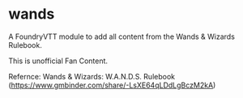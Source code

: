 # wands

A FoundryVTT module to add all content from the Wands & Wizards Rulebook.

This is unofficial Fan Content.

Refernce: Wands & Wizards: W.A.N.D.S. Rulebook (https://www.gmbinder.com/share/-LsXE64qLDdLgBczM2kA)
